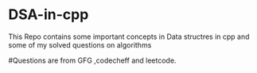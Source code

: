 # DSA-in-cpp

This Repo contains some important concepts in Data structres in cpp and some of my solved questions on algorithms

#Questions are from GFG ,codecheff and leetcode.
